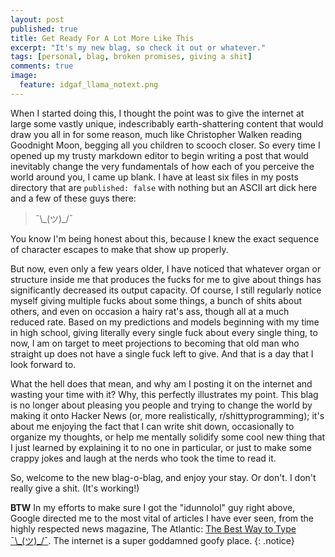 ```yaml
---
layout: post
published: true
title: Get Ready For A Lot More Like This
excerpt: "It's my new blag, so check it out or whatever."
tags: [personal, blag, broken promises, giving a shit]
comments: true
image:
  feature: idgaf_llama_notext.png
---
```



When I started doing this, I thought the point was to give the internet at large some vastly unique, indescribably earth-shattering content that would draw you all in for some reason, much like Christopher Walken reading Goodnight Moon, begging all you children to scooch closer. So every time I opened up my trusty markdown editor to begin writing a post that would inevitably change the very fundamentals of how each of you perceive the world around you, I came up blank. I have at least six files in my posts directory that are `published: false` with nothing but an ASCII art dick here and a few of these guys there:
   
>¯\\\_(ツ)\_/¯
    
You know I'm being honest about this, because I knew the exact sequence of character escapes to make that show up properly.

But now, even only a few years older, I have noticed that whatever organ or structure inside me that produces the fucks for me to give about things has significantly decreased its output capacity. Of course, I still regularly notice myself giving multiple fucks about some things, a bunch of shits about others, and even on occasion a hairy rat's ass, though all at a much reduced rate. Based on my predictions and models beginning with my time in high school, giving literally every single fuck about every single thing, to now, I am on target to meet projections to becoming that old man who straight up does not have a single fuck left to give. And that is a day that I look forward to.

What the hell does that mean, and why am I posting it on the internet and wasting your time with it? Why, this perfectly illustrates my point. This blag is no longer about pleasing you people and trying to change the world by making it onto Hacker News (or, more realistically, r/shittyprogramming); it's about me enjoying the fact that I can write shit down, occasionally to organize my thoughts, or help me mentally solidify some cool new thing that I just learned by explaining it to no one in particular, or just to make some crappy jokes and laugh at the nerds who took the time to read it.

So, welcome to the new blag-o-blag, and enjoy your stay. Or don't. I don't really give a shit. (It's working!)

**BTW** In my efforts to make sure I got the "idunnolol" guy right above, Google directed me to the most vital of articles I have ever seen, from the highly respected news magazine, The Atlantic: [The Best Way to Type ¯\\\_(ツ)\_/¯](http://www.theatlantic.com/technology/archive/2014/05/the-best-way-to-type-__/371351/). The internet is a super goddamned goofy place. 
{: .notice}